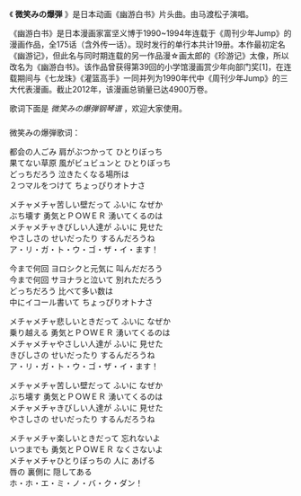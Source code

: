 

《 **微笑みの爆弾** 》是日本动画《幽游白书》片头曲。由马渡松子演唱。

《幽游白书》是日本漫画家富坚义博于1990~1994年连载于《周刊少年Jump》的漫画作品，全175话（含外传一话）。现时发行的单行本共计19册。本作最初定名《幽游记》，但此名与同时期连载的另一作品漫☆画太郎的《珍游记》太像，所以改名为《幽游白书》。该作品曾获得第39回的小学馆漫画赏少年向部门奖[1]，在连载期间与《七龙珠》《灌篮高手》一同并列为1990年代中《周刊少年Jump》的三大代表漫画。截止2012年，该漫画总销量已达4900万卷。

歌词下面是 _微笑みの爆弾钢琴谱_ ，欢迎大家使用。

###  
微笑みの爆弾歌词：

  
都会の人ごみ 肩がぶつかって ひとりぼっち  
果てない草原 風がビュビュンと ひとりぼっち  
どっちだろう 泣きたくなる場所は  
２つマルをつけて ちょっぴりオトナさ

メチャメチャ苦しい壁だって ふいに なぜか  
ぶち壊す 勇気とＰＯＷＥＲ 湧いてくるのは  
メチャメチャきびしい人達が ふいに 見せた  
やさしさの せいだったり するんだろうね  
ア・リ・ガ・ト・ウ・ゴ・ザ・イ・ます！

今まで何回 ヨロシクと元気に 叫んだだろう  
今まで何回 サヨナラと泣いて 別れただろう  
どっちだろう 比べて多い数は  
中にイコール書いて ちょっぴりオトナさ

メチャメチャ悲しいときだって ふいに なぜか  
乗り越える 勇気とＰＯＷＥＲ 湧いてくるのは  
メチャメチャやさしい人達が ふいに 見せた  
きびしさの せいだったり するんだろうね  
ア・リ・ガ・ト・ウ・ゴ・ザ・イ・ます！

メチャメチャ苦しい壁だって ふいに なぜか  
ぶち壊す 勇気とＰＯＷＥＲ 湧いてくるのは  
メチャメチャきびしい人達が ふいに 見せた  
やさしさの せいだったり するんだろうね

  
メチャメチャ楽しいときだって 忘れないよ  
いつまでも 勇気とＰＯＷＥＲ なくさないよ  
メチャメチャひとりぼっちの 人に あげる  
唇の 裏側に 隠してある  
ホ・ホ・エ・ミ・ノ・バ・ク・ダン！

